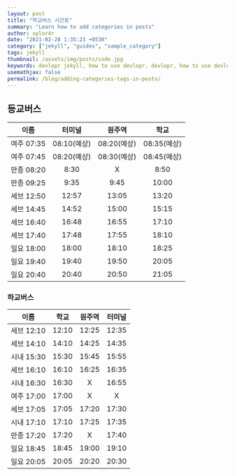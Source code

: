 ```yaml
---
layout: post
title: "학교버스 시간표"
summary: "Learn how to add categories in posts"
author: xplor4r
date: "2021-02-28 1:35:23 +0530"
category: ["jekyll", "guides", "sample_category"]
tags: jekyll
thumbnail: /assets/img/posts/code.jpg
keywords: devlopr jekyll, how to use devlopr, devlopr, how to use devlopr-jekyll, devlopr-jekyll tutorial,best jekyll themes, multi categories and tags
usemathjax: false
permalink: /blog/adding-categories-tags-in-posts/
---
```


## 등교버스

|    이름    |   터미널    |   원주역    |    학교     |
| :--------: | :---------: | :---------: | :---------: |
| 여주 07:35 | 08:10(예상) | 08:20(예상) | 08:35(예상) |
| 여주 07:45 | 08:20(예상) | 08:30(예상) | 08:45(예상) |
| 만종 08:20 |    8:30     |      X      |    8:50     |
| 만종 09:25 |    9:35     |    9:45     |    10:00    |
| 세브 12:50 |    12:57    |    13:05    |    13:20    |
| 세브 14:45 |    14:52    |    15:00    |    15:15    |
| 세브 16:40 |    16:48    |    16:55    |    17:10    |
| 세브 17:40 |    17:48    |    17:55    |    18:10    |
| 일요 18:00 |    18:00    |    18:10    |    18:25    |
| 일요 19:40 |    19:40    |    19:50    |    20:05    |
| 일요 20:40 |    20:40    |    20:50    |    21:05    |

### 하교버스

|    이름    | 학교  | 원주역 | 터미널 |
| :--------: | :---: | :----: | :----: |
| 세브 12:10 | 12:10 | 12:25  | 12:35  |
| 세브 14:10 | 14:10 | 14:25  | 14:35  |
| 시내 15:30 | 15:30 | 15:45  | 15:55  |
| 세브 16:10 | 16:10 | 16:25  | 16:35  |
| 시내 16:30 | 16:30 |   X    | 16:55  |
| 여주 17:00 | 17:00 |   X    |   X    |
| 세브 17:05 | 17:05 | 17:20  | 17:30  |
| 시내 17:10 | 17:10 | 17:25  | 17:35  |
| 만종 17:20 | 17:20 |   X    | 17:40  |
| 일요 18:45 | 18:45 | 19:00  | 19:10  |
| 일요 20:05 | 20:05 | 20:20  | 20:30  |
